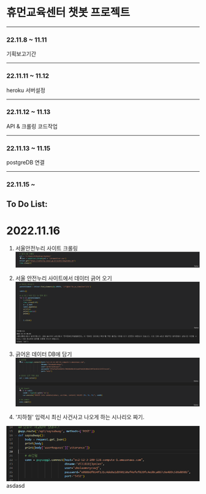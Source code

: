 # 휴먼교육센터 챗봇 프로젝트

---

### 22.11.8 ~ 11.11

기획보고기간

---

### 22.11.11 ~ 11.12

heroku 서버설정

---

### 22.11.12 ~ 11.13

API & 크롤링 코드작업

---

### 22.11.13 ~ 11.15

postgreDB 연결

---

### 22.11.15 ~ 
## To Do List:
# 2022.11.16


1. 서울안전누리 사이트 크롤링
![](2022-11-16-10-15-48.png)

2. 서울 안전누리 사이트에서 데이터 긁어 오기
![](2022-11-16-10-17-36.png)

3. 긁어온 데이터 DB에 담기
![](2022-11-16-10-18-20.png)

4. '지하철' 입력시 최신 사건사고 나오게 하는 시나리오 짜기.

![](2022-11-16-10-09-04.png)
asdasd